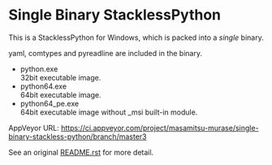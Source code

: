 # Single Binary StacklessPython

This is a StacklessPython for Windows, which is packed into a *single* binary.

yaml, comtypes and pyreadline are included in the binary.

* python.exe  
  32bit executable image.
* python64.exe  
  64bit executable image.
* python64_pe.exe  
  64bit executable image without _msi built-in module.

AppVeyor URL: https://ci.appveyor.com/project/masamitsu-murase/single-binary-stackless-python/branch/master3

See an original [README.rst](https://github.com/masamitsu-murase/single_binary_stackless_python/blob/master3/README.rst) for more detail.
